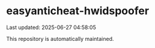 # easyanticheat-hwidspoofer

Last updated: 2025-06-27 04:58:05

This repository is automatically maintained.
